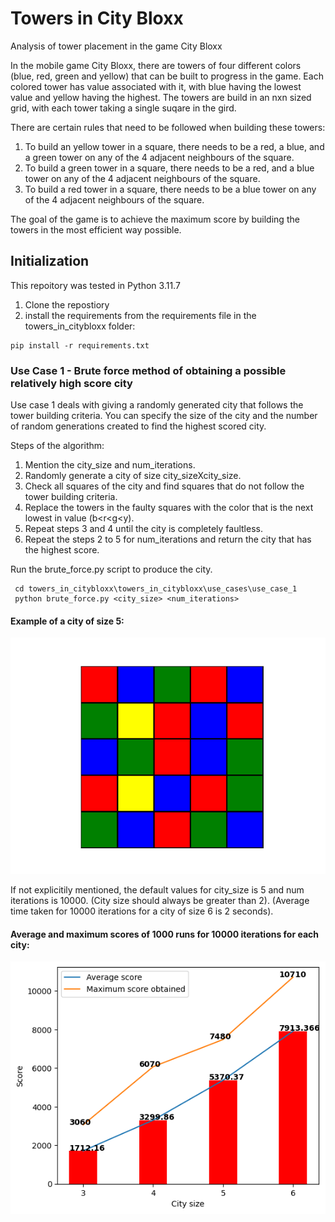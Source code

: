 # Towers in City Bloxx
Analysis of tower placement in the game City Bloxx

In the mobile game City Bloxx, there are towers of four different colors (blue, red, green and yellow) that can be built to progress in the game. Each colored tower has value associated with it, with blue having the lowest value and yellow having the highest. The towers are build in an nxn sized grid, with each tower taking a single suqare in the gird.

There are certain rules that need to be followed when building these towers:
1. To build an yellow tower in a square, there needs to be a red, a blue, and a green tower on any of the 4 adjacent neighbours of the square.
2. To build a green tower in a square, there needs to be a red, and a blue tower on any of the 4 adjacent neighbours of the square.
3. To build a red tower in a square, there needs to be a blue tower on any of the 4 adjacent neighbours of the square.

 The goal of the game is to achieve the maximum score by building the towers in the most efficient way possible.

 ## Initialization
This repoitory was tested in Python 3.11.7

 1. Clone the repostiory
 2. install the requirements from the requirements file in the towers_in_citybloxx folder: 
 ``` 
 pip install -r requirements.txt
 ``` 

 ### Use Case 1 - Brute force method of obtaining a possible relatively high score city

 Use case 1 deals with giving a randomly generated city that follows the tower building criteria. You can specify the size of the city and the number of random generations created to find the highest scored city.

 Steps of the algorithm:
 1. Mention the city_size and num_iterations.
 2. Randomly generate a city of size city_sizeXcity_size.
 3. Check all squares of the city and find squares that do not follow the tower building criteria.
 4. Replace the towers in the faulty squares with the color that is the next lowest in value (b<r<g<y).
 5. Repeat steps 3 and 4 until the city is completely faultless.
 6. Repeat the steps 2 to 5 for num_iterations and return the city that has the highest score.

Run the brute_force.py script to produce the city.
```
 cd towers_in_citybloxx\towers_in_citybloxx\use_cases\use_case_1
 python brute_force.py <city_size> <num_iterations>
```
#### Example of a city of size 5:
![Example of a city of size 5](towers_in_citybloxx/images/example_citysize_5.png)

 If not explicitily mentioned, the default values for city_size is 5 and num iterations is 10000.
 (City size should always be greater than 2).
 (Average time taken for 10000 iterations for a city of size 6 is 2 seconds).

#### Average and maximum scores of 1000 runs for 10000 iterations for each city:
![Average and maximum scores for 1000 runs for 10000 iterations for each city](towers_in_citybloxx/images/city_score.png)



